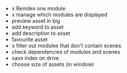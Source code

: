 - x Reindex one module
- x manage which modules are displayed
- preview asset in big
- add keyword to asset
- add description to asset
- favourite asset
- x filter out modules that don't contain scenes
- check dependencies of modules and scenes
- save index on drive
- choose size of assets (in window)